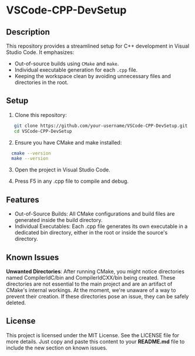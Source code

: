 # VSCode-CPP-DevSetup

## Description

This repository provides a streamlined setup for C++ development in Visual Studio Code. It emphasizes:
- Out-of-source builds using `CMake` and `make`.
- Individual executable generation for each `.cpp` file.
- Keeping the workspace clean by avoiding unnecessary files and directories in the root.

## Setup

1. Clone this repository:
```bash
   git clone https://github.com/your-username/VSCode-CPP-DevSetup.git
   cd VSCode-CPP-DevSetup
```

2. Ensure you have CMake and make installed:
```bash
  cmake --version
  make --version
```
3. Open the project in Visual Studio Code.

4. Press F5 in any .cpp file to compile and debug.

## Features
- Out-of-Source Builds: All CMake configurations and build files are generated inside the build directory.
- Individual Executables: Each .cpp file generates its own executable in a dedicated bin directory, either in the root or inside the source's directory.

## Known Issues
**Unwanted Directories**: After running CMake, you might notice directories named CompilerIdC/bin and CompilerIdCXX/bin being created. These directories are not essential to the main project and are an artifact of CMake's internal workings. At the moment, we're unaware of a way to prevent their creation. If these directories pose an issue, they can be safely deleted.

## License
This project is licensed under the MIT License. See the LICENSE file for more details.
Just copy and paste this content to your **README.md** file to include the new section on known issues.